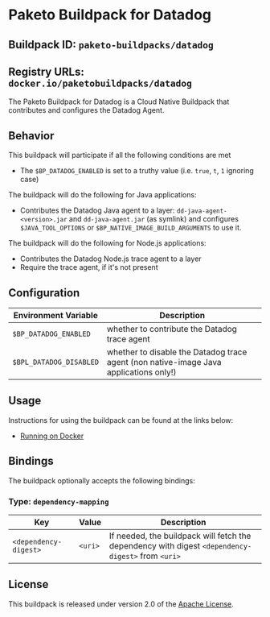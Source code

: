 # Paketo Buildpack for Datadog

## Buildpack ID: `paketo-buildpacks/datadog`
## Registry URLs: `docker.io/paketobuildpacks/datadog`

The Paketo Buildpack for Datadog is a Cloud Native Buildpack that contributes and configures the Datadog Agent.

## Behavior

This buildpack will participate if all the following conditions are met

* The `$BP_DATADOG_ENABLED` is set to a truthy value (i.e. `true`, `t`, `1` ignoring case)

The buildpack will do the following for Java applications:

* Contributes the Datadog Java agent to a layer: `dd-java-agent-<version>.jar` and `dd-java-agent.jar` (as symlink) and configures `$JAVA_TOOL_OPTIONS` or `$BP_NATIVE_IMAGE_BUILD_ARGUMENTS` to use it.

The buildpack will do the following for Node.js applications:

* Contributes the Datadog Node.js trace agent to a layer
* Require the trace agent, if it's not present


## Configuration
| Environment Variable | Description
| -------------------- | -----------
| `$BP_DATADOG_ENABLED` | whether to contribute the Datadog trace agent
| `$BPL_DATADOG_DISABLED` | whether to disable the Datadog trace agent (non native-image Java applications only!)

## Usage

Instructions for using the buildpack can be found at the links below:

 - [Running on Docker](docs/run-on-docker.md)

## Bindings

The buildpack optionally accepts the following bindings:

### Type: `dependency-mapping`

| Key                   | Value   | Description                                                                                       |
| --------------------- | ------- | ------------------------------------------------------------------------------------------------- |
| `<dependency-digest>` | `<uri>` | If needed, the buildpack will fetch the dependency with digest `<dependency-digest>` from `<uri>` |

## License

This buildpack is released under version 2.0 of the [Apache License][a].

[a]: http://www.apache.org/licenses/LICENSE-2.0
